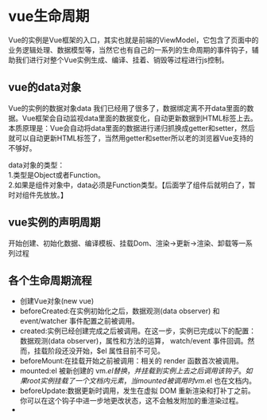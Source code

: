# vue生命周期
Vue的实例是Vue框架的入口，其实也就是前端的ViewModel，它包含了页面中的业务逻辑处理、数据模型等，当然它也有自己的一系列的生命周期的事件钩子，辅助我们进行对整个Vue实例生成、编译、挂着、销毁等过程进行js控制。  
## vue的data对象
Vue的实例的数据对象data 我们已经用了很多了，数据绑定离不开data里面的数据。Vue框架会自动监视data里面的数据变化，自动更新数据到HTML标签上去。本质原理是：Vue会自动将data里面的数据进行递归抓换成getter和setter，然后就可以自动更新HTML标签了，当然用getter和setter所以老的浏览器Vue支持的不够好。  

data对象的类型：  
1.类型是Object或者Function。  
2.如果是组件对象中，data必须是Function类型。【后面学了组件后就明白了，暂时对组件先放放。】  


## vue实例的声明周期
开始创建、初始化数据、编译模板、挂载Dom、渲染→更新→渲染、卸载等一系列过程  
## 各个生命周期流程
-   创建Vue对象(new vue)
-   beforeCreated:在实例初始化之后，数据观测(data observer) 和 event/watcher 事件配置之前被调用。  
-   created:实例已经创建完成之后被调用。在这一步，实例已完成以下的配置：数据观测(data observer)，属性和方法的运算， watch/event 事件回调。然而，挂载阶段还没开始，$el 属性目前不可见。  
-   beforeMount:在挂载开始之前被调用：相关的 render 函数首次被调用。  
-   mounted:el 被新创建的 vm.$el 替换，并挂载到实例上去之后调用该钩子。如果 root 实例挂载了一个文档内元素，当 mounted 被调用时 vm.$el 也在文档内。  
-   beforeUpdate:数据更新时调用，发生在虚拟 DOM 重新渲染和打补丁之前。 你可以在这个钩子中进一步地更改状态，这不会触发附加的重渲染过程。  
-   